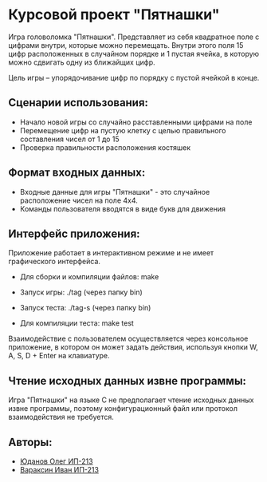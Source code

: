 # Курсовой проект "Пятнашки"
Игра головоломка "Пятнашки". Представляет из себя квадратное поле с цифрами внутри, которые можно перемещать. Внутри этого поля 15 цифр расположенных в случайном порядке и 1 пустая ячейка, в которую можно сдвигать одну из ближайщих цифр. 

Цель игры – упорядочивание цифр по порядку с пустой ячейкой в конце. 

## Сценарии использования:
- Начало новой игры со случайно расставленными цифрами на поле
- Перемещение цифр на пустую клетку с целью правильного составления чисел от 1 до 15
- Проверка правильности расположения костяшек

## Формат входных данных:
- Входные данные для игры "Пятнашки" - это случайное расположение чисел на поле 4x4.
- Команды пользователя вводятся в виде букв для движения

## Интерфейс приложения:
Приложение работает в интерактивном режиме и не имеет графического интерфейса. 

- Для сборки и компиляции файлов: make

- Запуск игры: ./tag (через папку bin)

- Запуск теста: ./tag-s (через папку bin)

- Для компиляции теста: make test

Взаимодействие с пользователем осуществляется через консольное приложение, в котором он может задать действия, используя кнопки W, A, S, D + Enter на клавиатуре.

## Чтение исходных данных извне программы:
Игра "Пятнашки" на языке C не предполагает чтение исходных данных извне программы, поэтому конфигурационный файл или протокол взаимодействия не требуется.

## Авторы:
- [Юданов Олег ИП-213](https://github.com/Oleg257)
- [Вараксин Иван ИП-213](https://github.com/VanyaVAR)
